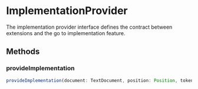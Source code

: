 # ImplementationProvider

The implementation provider interface defines the contract between extensions and the go to implementation feature.

## Methods

### provideImplementation

```typescript
provideImplementation(document: TextDocument, position: Position, token: CancellationToken): ProviderResult<Definition | LocationLink[]>
```

[LocationLink]: LocationLink.md
[ProviderResult]: ProviderResultT.md
[Definition]: Definition.md
[Position]: Position.md
[TextDocument]: TextDocument.md
[CancellationToken]: CancellationToken.md
